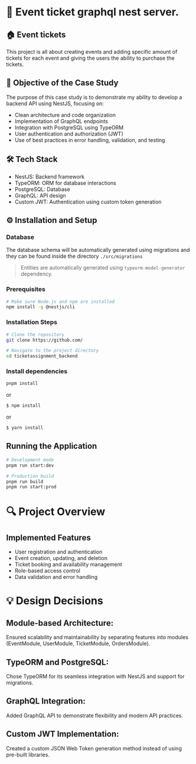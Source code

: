 # 📄 Event ticket graphql nest server.

## 🏠 Event tickets

This project is all about creating events and adding specific amount of tickets for each event and giving the users 
the ability to purchase the tickets.

## 🎯 Objective of the Case Study

The purpose of this case study is to demonstrate my ability to develop a backend API using NestJS, focusing on:

- Clean architecture and code organization
- Implementation of GraphQL endpoints
- Integration with PostgreSQL using TypeORM
- User authentication and authorization (JWT)
- Use of best practices in error handling, validation, and testing

## 🛠 Tech Stack

- NestJS: Backend framework
- TypeORM: ORM for database interactions
- PostgreSQL: Database
- GraphQL: API design
- Custom JWT: Authentication using custom token generation

## ⚙️ Installation and Setup

### Database
The database schema will be automatically generated using migrations and they can be found inside the directory 
`./src/migrations`

> Entities are automatically generated using `typeorm-model-generator` dependency.

### Prerequisites
```bash
# Make sure Node.js and npm are installed
npm install -g @nestjs/cli
```

### Installation Steps
```bash
# Clone the repository
git clone https://github.com/

# Navigate to the project directory
cd ticketassignment_backend
```
### Install dependencies

```bash
pnpm install
```
or
```bash
$ npm install
```
or
```bash
$ yarn install
```
## Running the Application
```bash
# Development mode
pnpm run start:dev

# Production build
pnpm run build
pnpm run start:prod
```

# 🔍 Project Overview

## Implemented Features

- User registration and authentication 
- Event creation, updating, and deletion 
- Ticket booking and availability management 
- Role-based access control 
- Data validation and error handling

# 💡 Design Decisions

## Module-based Architecture:
Ensured scalability and maintainability by separating features into modules (EventModule, UserModule, TicketModule, 
OrdersModule).

## TypeORM and PostgreSQL:
Chose TypeORM for its seamless integration with NestJS and support for migrations.

## GraphQL Integration:
Added GraphQL API to demonstrate flexibility and modern API practices.

## Custom JWT Implementation:
Created a custom JSON Web Token generation method instead of using pre-built libraries.